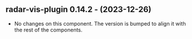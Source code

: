   ## radar-vis-plugin 0.14.2 - (2023-12-26)
  
  * No changes on this component. The version is bumped to align it
    with the rest of the components.
